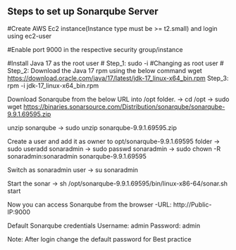 Steps to set up Sonarqube Server
--------------------------------


#Create AWS Ec2 instance(Instance type must be >= t2.small) and login using ec2-user

#Enable port 9000 in the respective security group/instance

#Install Java 17 as the root user
       # Step_1: sudo -i #Changing as root user
       # Step_2: Download the Java 17 rpm using the below command
              wget https://download.oracle.com/java/17/latest/jdk-17_linux-x64_bin.rpm
         Step_3: rpm -i jdk-17_linux-x64_bin.rpm


Download Sonarqube from the below URL into /opt folder.
  -> cd /opt
  -> sudo wget https://binaries.sonarsource.com/Distribution/sonarqube/sonarqube-9.9.1.69595.zip



unzip sonarqube
  -> sudo unzip sonarqube-9.9.1.69595.zip


Create a user and add it as owner to opt/sonarqube-9.9.1.69595 folder
  -> sudo useradd sonaradmin
  -> sudo passwd sonaradmin
  -> sudo chown -R sonaradmin:sonaradmin sonarqube-9.9.1.69595 


Switch as sonaradmin user
  -> su sonaradmin


Start the sonar
  -> sh /opt/sonarqube-9.9.1.69595/bin/linux-x86-64/sonar.sh start



Now you can access Sonarqube from the browser
 -URL: http://Public-IP:9000



Default Sonarqube credentials 
 Username: admin
 Password: admin


Note: After login change the default password for Best practice 
